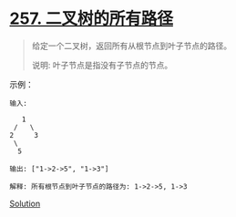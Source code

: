 # [257. 二叉树的所有路径](https://leetcode-cn.com/problems/binary-tree-paths/)

> 给定一个二叉树，返回所有从根节点到叶子节点的路径。
>
> 说明: 叶子节点是指没有子节点的节点。


示例：
  
    输入:

       1
     /   \
    2     3
     \
      5
      
    输出: ["1->2->5", "1->3"]

    解释: 所有根节点到叶子节点的路径为: 1->2->5, 1->3


[Solution](solution.h)
